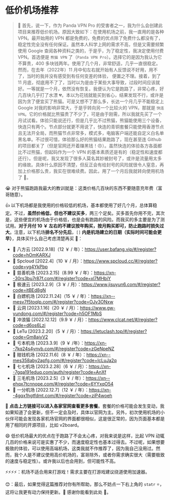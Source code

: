 # 低价机场推荐

> 📝 首先，说一下，作为 Panda VPN Pro 的受害者之一，我为什么会创建此项目来推荐低价机场。原因大致如下：在使用机场之前，我一直用的是各种 VPN。最开始用的 VPN 都是免费的，免费的优点除了免费什么都没有了，稳定性完全没有任何保证。虽然本人科学上网的需求不高，但是又需要频繁使用 Google 查阅各种资料之类的，于是乎，为了稳定性，我决定使用付费 VPN。首选便是 `熊猫 VPN` 了（`Panda VPN Pro`）。选择它的是因为我认为它不算贵，400 多块钱两年。使用了几个月，非常舒适，几乎一直很稳定。然而，在去年（2022年）11 月中旬左右就开始有人反馈说不好用，用不了，当时的我并没有感受到有任何变差的体验， 便置之不理。接着，到了 11 月底，彻底用不了了，当时以为是由于某些大事导致，过段时间应该就好。一等就是一个月，依然没有恢复。我便认为它是跑路了，非常心疼，好几百块几乎打了水漂 💔。本以为花钱就能买到省心，结果发现不行，或许是因为贪了便宜买了熊猫。可是又想不了那么多，长达一个月几乎不能稳定上 Google 对我的影响非常大，于是乎转向另一个比较火的 VPN，那就是 `快连VPN`。它的价格就比熊猫贵了不少了，可是由于刚需，所以我就先买了一个月试试看。体验只能说还行，但是几乎比不过熊猫，熊猫能使用三个设备，快连只有两个。节点部分就更不用说了，快连的青铜套餐只能使用香港节点且无法开全局，而熊猫节点非常多，模式多，电脑客户端还能自定义白名单黑名单。不过很可惜，体验那么好的熊猫结果跑路了，现在甚至连 Github 的项目都关了（但是官网还开着赚黑钱！😠）。虽然快连的体验各方各面都比不过熊猫，但起码作为一个 VPN 的基本素质还是有的（稳定性和速度都还行）。但是呢，我又发现了很多人莫名其妙被封号了，或许是流量用太多的缘故。具体什么原因不清楚，但反正会有给封号的风险就很令人窒息，再加上价格那么贵，我实在很难续费。因此，用了一个月后我就转向使用机场了 🚁。

😭 对于熊猫跑路我最大的教训就是：这类价格几百块的东西不要随意充年费（富哥随意）。

👍 以下机场都是我使用的价格较低的机场，基本都使用了好几个月，总体算稳定。不过，**虽然价格低，但也不建议买多**，两三个足矣。买多首先你用不完，其次是，这些便宜的机场由于价格低，也是会有跑路的风险。而我买的多主要是为了测试用。**对于月付 10 ￥ 左右的不建议按年购买，按月购买即可，防止跑路时损失过大**。注意，以下机场**排名不分先后**，`[]` **内是机场建立的日期（实际时间可能会更早）**，具体买什么自己考虑清楚再买 💖：
- 🚁 八方云 [2022.9.18]（12 ￥ / 年）：https://user.bafang.vip/#/register?code=hOmKARXJ
- 🚁 Spcloud [2022.4]（10 ￥ / 月）：https://www.spcloud.cc/#/register?code=yg4YkPbp
- 🚁 慈善机场 [2023.2.15]（8.99 ￥ / 年）：https://xn--30rs3bu7r87f.com/#/register?code=xl7MHbiY
- 🚁 极速云 [2023.2.9]（3 ￥ / 月）：https://www.jisuyun6.com/#/register?code=itBEd8gN
- 🚁 白嫖机场 [2022.11.24]（15 ￥ / 年）：https://xn--mesv7f5toqlp.com/#/register?code=OJv3ONxw
- 🚁 云洞 [2023.1.16]（20 ￥ / 月）：https://www.gw-yundong.com/#/register?code=h5OF1MbS
- 🚁 冲浪猫 [2022.12.12]（9.9 ￥ / 月）：https://www.clcat.net/#/register?code=d6os6Lzi
- 🚁 LeTu [2023.2.20]（5 ￥ / 月）：https://letuclash.top/#/register?code=Gm8ajyV2
- 🚁 亏本机场 [2023.3.9]（9 ￥ /年）：https://xn--7kq24s4ynvb.com/#/register?code=zGeNpeNZ
- 🚁 赔钱机场 [2022.11.6]（8 ￥ / 年）：https://xn--mes358aby2apfg.com/#/register?code=IcLuJa2q
- 🚁 七七机场 [2023.2.28]（6 ￥ / 月）：https://xn--7gqa191eduq.com/auth/register?code=AnXf
- 🚁 三毛机场 [2023.2.5]（3 ￥ / 年）：https://xn--ehqx7tcnnope.com/#/register?code=6YYxqO54
- 🚁 一分机场 [2022.12.7]（12 ￥ / 年）：https://xn--4gqx1hgtfdmt.com/#/register?code=ziP4woeh

👀 **点击上方链接可以进入各家官网查看更多套餐**。套餐的价格可能会发生变动，我如果知道了会更新，但不一定会及时，具体以官网为主。另外，初次使用机场的小伙伴可能会发现各家机场官网的界面都很相似，这是很正常的，因为页面基本都是用了相同的开源项目，比如 v2board。

😄 低价机场最大的优点在于跑路了不会太心疼，对我来说是这样，比起 VPN 动辄几百的价格来说可是实惠了不少，而速度稳定性也基本过得去。不过呢，如果想要极致的体验，可以使用高端机场，这类我就不作推荐了，因为我自己没用过。然而，我个人是不建议使用高价机场的，富哥除外，或者你需求确实很大（需要极致的速度与稳定性）。或许我以后也会用到，但可能性不高。

⚡⚡⚡⚡：机场不适合用来打游戏！需求主要在打游戏建议绕道使用加速器。

😊：最后，如果觉得这篇推荐对你有所帮助，那么不妨点一下右上角的 `statr` ⭐，这将让我更有动力保持更新。💚 感谢你能看到此处 💚。
